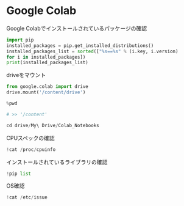 # Google Colab



Google Colabでインストールされているパッケージの確認

```python
import pip
installed_packages = pip.get_installed_distributions()
installed_packages_list = sorted(["%s==%s" % (i.key, i.version)
for i in installed_packages])
print(installed_packages_list)
```



driveをマウント

```python
from google.colab import drive
drive.mount('/content/drive')
```



```python
%pwd

# >> '/content'
```



```python
cd drive/My\ Drive/Colab_Notebooks
```





CPUスペックの確認

```python
!cat /proc/cpuinfo
```





インストールされているライブラリの確認

```python
!pip list
```



OS確認

```python
!cat /etc/issue
```

